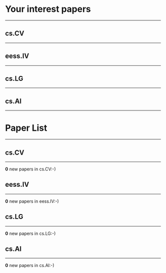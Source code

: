 # Your interest papers
---
## cs.CV
---
## eess.IV
---
## cs.LG
---
## cs.AI
---
# Paper List
---
## cs.CV
---
**0** new papers in cs.CV:-) 
## eess.IV
---
**0** new papers in eess.IV:-) 
## cs.LG
---
**0** new papers in cs.LG:-) 
## cs.AI
---
**0** new papers in cs.AI:-) 

